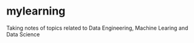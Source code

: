 # mylearning
Taking notes of topics related to Data Engineering, Machine Learing and Data Science  
